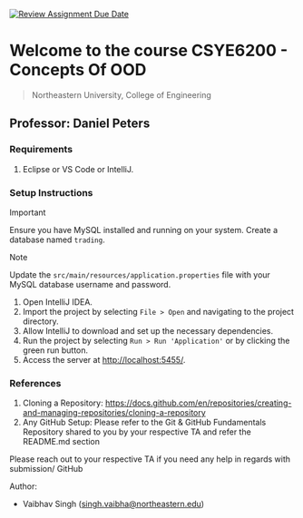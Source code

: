 [![Review Assignment Due Date](https://classroom.github.com/assets/deadline-readme-button-22041afd0340ce965d47ae6ef1cefeee28c7c493a6346c4f15d667ab976d596c.svg)](https://classroom.github.com/a/1MZiuvVq)
# Welcome to the course CSYE6200 - Concepts Of OOD
> Northeastern University, College of Engineering


## Professor: Daniel Peters

### Requirements
1. Eclipse or VS Code or IntelliJ.


### Setup Instructions

> [!IMPORTANT]
> Ensure you have MySQL installed and running on your system. Create a database named `trading`.

> [!NOTE]
> Update the `src/main/resources/application.properties` file with your MySQL database username and password.

1. Open IntelliJ IDEA.
2. Import the project by selecting `File > Open` and navigating to the project directory.
3. Allow IntelliJ to download and set up the necessary dependencies.
4. Run the project by selecting `Run > Run 'Application'` or by clicking the green run button.
5. Access the server at [http://localhost:5455/](http://localhost:5455/).


### References
1. Cloning a Repository: <https://docs.github.com/en/repositories/creating-and-managing-repositories/cloning-a-repository>
2. Any GitHub Setup: Please refer to the Git & GitHub Fundamentals Repository shared to you by your respective TA and refer the README.md section

Please reach out to your respective TA if you need any help in regards with submission/ GitHub

Author:
- Vaibhav Singh (singh.vaibha@northeastern.edu)
